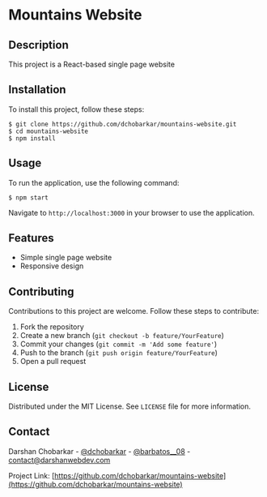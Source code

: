 # Mountains Website

## Description

This project is a React-based single page website

## Installation

To install this project, follow these steps:

    $ git clone https://github.com/dchobarkar/mountains-website.git
    $ cd mountains-website
    $ npm install

## Usage

To run the application, use the following command:

    $ npm start

Navigate to `http://localhost:3000` in your browser to use the application.

## Features

- Simple single page website
- Responsive design

## Contributing

Contributions to this project are welcome. Follow these steps to contribute:

1. Fork the repository
2. Create a new branch (`git checkout -b feature/YourFeature`)
3. Commit your changes (`git commit -m 'Add some feature'`)
4. Push to the branch (`git push origin feature/YourFeature`)
5. Open a pull request

## License

Distributed under the MIT License. See `LICENSE` file for more information.

## Contact

Darshan Chobarkar - [@dchobarkar](https://www.linkedin.com/in/dchobarkar/) - [@barbatos\_\_08](https://twitter.com/barbatos__08) - contact@darshanwebdev.com

Project Link: [https://github.com/dchobarkar/mountains-website](https://github.com/dchobarkar/mountains-website)
